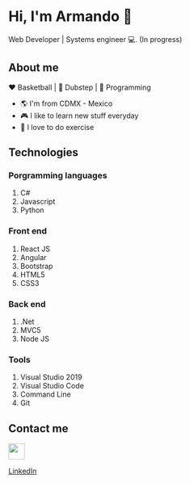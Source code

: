 # Hi, I'm Armando :avocado:

Web Developer | Systems engineer :computer:. (In progress)

## About me 

:heart: Basketball | :black_heart: Dubstep | :blue_heart: Programming

- :earth_americas: I'm from CDMX - Mexico
- :video_game: I like to learn new stuff everyday
- :muscle: I love to do exercise

## Technologies

### Porgramming languages

1. C#
2. Javascript 
3. Python

### Front end 

1. React JS
2. Angular
3. Bootstrap
4. HTML5
5. CSS3

### Back end

1. .Net
2. MVC5
3. Node JS

### Tools

1. Visual Studio 2019
2. Visual Studio Code
3. Command Line
4. Git

## Contact me

<img height="32" width="32" src="https://cdn.jsdelivr.net/npm/simple-icons@v3/icons/linkedin.svg" />

[LinkedIn](https://www.linkedin.com/in/armandonery34/)
